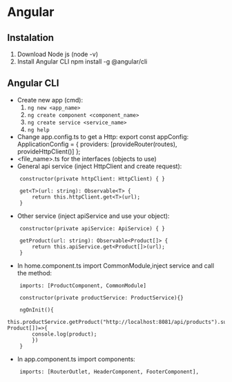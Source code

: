 # Angular
## Instalation
1. Download Node js (node -v)
2. Install Angular CLI
    npm install -g @angular/cli
## Angular CLI
- Create new app (cmd): 
    1. `ng new <app_name>`
    2. `ng create component <component_name>`
    3. `ng create service <service_name>`
    4. `ng help`
- Change app.config.ts to get a Http:
    export const appConfig: ApplicationConfig = {
        providers: [provideRouter(routes), provideHttpClient()]
    };
- <file_name>.ts for the interfaces (objects to use)
- General api service (inject HttpClient and create request):
```
    constructor(private httpClient: HttpClient) { }

    get<T>(url: string): Observable<T> {
        return this.httpClient.get<T>(url);
    }
```
- Other service (inject apiService and use your object):
```
    constructor(private apiService: ApiService) { }

    getProduct(url: string): Observable<Product[]> {
        return this.apiService.get<Product[]>(url);
    }
```
- In home.component.ts import CommonModule,inject service and call the method:
```
    imports: [ProductComponent, CommonModule]

    constructor(private productService: ProductService){}

    ngOnInit(){
        this.productService.getProduct("http://localhost:8081/api/products").subscribe((product: Product[])=>{
        console.log(product);
        })
    }
```
- In app.component.ts import components:
```
    imports: [RouterOutlet, HeaderComponent, FooterComponent],
```
